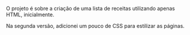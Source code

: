 O projeto é sobre a criação de uma lista de receitas utilizando apenas HTML, inicialmente.

Na segunda versão, adicionei um pouco de CSS para estilizar as páginas.
